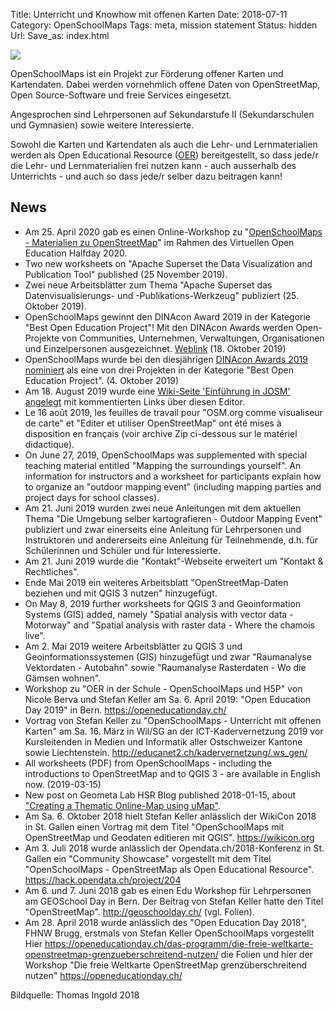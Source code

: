 Title: Unterricht und Knowhow mit offenen Karten
Date: 2018-07-11
Category: OpenSchoolMaps
Tags: meta, mission statement
Status: hidden
Url:
Save_as: index.html

![]({filename}/images/schoolkids.jpg)

OpenSchoolMaps ist ein Projekt zur Förderung offener Karten und Kartendaten. 
Dabei werden vornehmlich offene Daten von OpenStreetMap, Open Source-Software 
und freie Services eingesetzt.

Angesprochen sind Lehrpersonen auf Sekundarstufe II (Sekundarschulen und 
Gymnasien) sowie weitere Interessierte.

Sowohl die Karten und Kartendaten als auch die Lehr- und Lernmaterialien werden 
als Open Educational Resource ([OER](https://de.wikipedia.org/wiki/Open_Educational_Resources)) 
bereitgestellt, so dass jede/r die Lehr- und Lernmaterialien frei nutzen kann - 
auch ausserhalb des Unterrichts - und auch so dass jede/r selber dazu beitragen 
kann!

## News

- Am 25. April 2020 gab es einen Online-Workshop zu "[OpenSchoolMaps - Materialien zu OpenStreetMap](https://openeducationday.ch/programm-2020/openschoolmaps/)" im Rahmen des Virtuellen Open Education Halfday 2020.
- Two new worksheets on "Apache Superset the Data Visualization and Publication Tool" published (25 November 2019).
- Zwei neue Arbeitsblätter zum Thema "Apache Superset das Datenvisualisierungs- und -Publikations-Werkzeug" publiziert (25. Oktober 2019).
- OpenSchoolMaps gewinnt den DINAcon Award 2019 in der Kategorie "Best Open Education Project"! Mit den DINAcon Awards werden Open-Projekte von Communities, Unternehmen, Verwaltungen, Organisationen und Einzelpersonen ausgezeichnet. [Weblink](https://awards.dinacon.ch/awards/openschoolmaps/) (18. Oktober 2019)
- OpenSchoolMaps wurde bei den diesjährigen [DINAcon Awards 2019 nominiert](https://awards.dinacon.ch/shortlist-steht-fest/) als eine von drei Projekten in der Kategorie "Best Open Education Project". (4. Oktober 2019)
- Am 18. August 2019 wurde eine [Wiki-Seite 'Einführung in JOSM' angelegt](https://gitlab.com/openschoolmaps/openschoolmaps.gitlab.io/wikis/Einf%C3%BChrung-in-JOSM) mit kommentierten Links über diesen Editor.
- Le 16 août 2019, les feuilles de travail pour "OSM.org comme visualiseur de carte" et "Editer et utiliser OpenStreetMap" ont été mises à disposition en français (voir archive Zip ci-dessous sur le matériel didactique).
- On June 27, 2019, OpenSchoolMaps was supplemented with special teaching material entitled "Mapping the surroundings yourself". An information for instructors and a worksheet for participants explain how to organize an "outdoor mapping event" (including mapping parties and project days for school classes).
- Am 21. Juni 2019 wurden zwei neue Anleitungen mit dem aktuellen Thema "Die Umgebung selber kartografieren - Outdoor Mapping Event" publiziert und zwar einerseits eine Anleitung für Lehrpersonen und Instruktoren und andererseits eine Anleitung für Teilnehmende, d.h. für Schülerinnen und Schüler und für Interessierte.
- Am 21. Juni 2019 wurde die "Kontakt"-Webseite erweitert um "Kontakt & Rechtliches".
- Ende Mai 2019 ein weiteres Arbeitsblatt "OpenStreetMap-Daten beziehen und mit QGIS 3 nutzen" hinzugefügt.
- On May 8, 2019 further worksheets for QGIS 3 and Geoinformation Systems (GIS) added, namely "Spatial analysis with vector data - Motorway" and "Spatial analysis with raster data - Where the chamois live".
- Am 2. Mai 2019 weitere Arbeitsblätter zu QGIS 3 und Geoinformationssystemen (GIS) hinzugefügt und zwar "Raumanalyse Vektordaten - Autobahn" sowie "Raumanalyse Rasterdaten - Wo die Gämsen wohnen".
- Workshop zu "OER in der Schule - OpenSchoolMaps und H5P" von Nicole Berva und Stefan Keller am Sa. 6. April 2019: "Open Education Day 2019" in Bern. <https://openeducationday.ch/>
- Vortrag von Stefan Keller zu "OpenSchoolMaps - Unterricht mit offenen Karten" am Sa. 16. März in Wil/SG an der ICT-Kadervernetzung 2019 vor Kursleitenden in Medien und Informatik aller Ostschweizer Kantone sowie Liechtenstein. <http://educanet2.ch/kadervernetzung/.ws_gen/>
- All worksheets (PDF) from OpenSchoolMaps - including the introductions to OpenStreetMap and to QGIS 3 - are available in English now. (2019-03-15) 
- New post on Geometa Lab HSR Blog published 2018-01-15, about ["Creating a Thematic Online-Map using uMap"](http://geometalab.tumblr.com/post/182036823612/creating-a-thematic-online-map-using-umap).
- Am Sa. 6. Oktober 2018 hielt Stefan Keller anlässlich der WikiCon 2018 in St. Gallen einen Vortrag mit dem Titel "OpenSchoolMaps mit OpenStreetMap und Geodaten editieren mit QGIS". <https://wikicon.org>
- Am 3. Juli 2018 wurde anlässlich der Opendata.ch/2018-Konferenz in St. Gallen ein "Community Showcase" vorgestellt mit dem Titel "OpenSchoolMaps - OpenStreetMap als Open Educational Resource". <https://hack.opendata.ch/project/204>
- Am 6. und 7. Juni 2018 gab es einen Edu Workshop für Lehrpersonen am GEOSchool Day in Bern. Der Beitrag von Stefan Keller hatte den Titel "OpenStreetMap". <http://geoschoolday.ch/> (vgl. Folien).
- Am 28. April 2018 wurde anlässlich des "Open Education Day 2018", FHNW Brugg, erstmals von Stefan Keller OpenSchoolMaps vorgestellt Hier <https://openeducationday.ch/das-programm/die-freie-weltkarte-openstreetmap-grenzueberschreitend-nutzen/> die Folien und hier der Workshop "Die freie Weltkarte OpenStreetMap grenzüberschreitend nutzen" <https://openeducationday.ch/>

Bildquelle: Thomas Ingold 2018